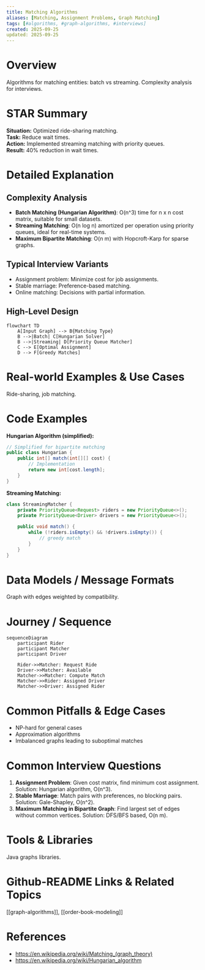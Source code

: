 ```yaml
---
title: Matching Algorithms
aliases: [Matching, Assignment Problems, Graph Matching]
tags: [#algorithms, #graph-algorithms, #interviews]
created: 2025-09-25
updated: 2025-09-25
---
```


# Overview

Algorithms for matching entities: batch vs streaming. Complexity analysis for interviews.

# STAR Summary

**Situation:** Optimized ride-sharing matching.  
**Task:** Reduce wait times.  
**Action:** Implemented streaming matching with priority queues.  
**Result:** 40% reduction in wait times.

# Detailed Explanation

## Complexity Analysis

- **Batch Matching (Hungarian Algorithm)**: O(n^3) time for n x n cost matrix, suitable for small datasets.
- **Streaming Matching**: O(n log n) amortized per operation using priority queues, ideal for real-time systems.
- **Maximum Bipartite Matching**: O(n m) with Hopcroft-Karp for sparse graphs.

## Typical Interview Variants

- Assignment problem: Minimize cost for job assignments.
- Stable marriage: Preference-based matching.
- Online matching: Decisions with partial information.

## High-Level Design

```mermaid
flowchart TD
    A[Input Graph] --> B{Matching Type}
    B -->|Batch| C[Hungarian Solver]
    B -->|Streaming| D[Priority Queue Matcher]
    C --> E[Optimal Assignment]
    D --> F[Greedy Matches]
```

# Real-world Examples & Use Cases

Ride-sharing, job matching.

# Code Examples

**Hungarian Algorithm (simplified):**

```java
// Simplified for bipartite matching
public class Hungarian {
    public int[] match(int[][] cost) {
        // Implementation
        return new int[cost.length];
    }
}
```

**Streaming Matching:**

```java
class StreamingMatcher {
    private PriorityQueue<Request> riders = new PriorityQueue<>();
    private PriorityQueue<Driver> drivers = new PriorityQueue<>();

    public void match() {
        while (!riders.isEmpty() && !drivers.isEmpty()) {
            // greedy match
        }
    }
}
```

# Data Models / Message Formats

Graph with edges weighted by compatibility.

# Journey / Sequence

```mermaid
sequenceDiagram
    participant Rider
    participant Matcher
    participant Driver

    Rider->>Matcher: Request Ride
    Driver->>Matcher: Available
    Matcher->>Matcher: Compute Match
    Matcher->>Rider: Assigned Driver
    Matcher->>Driver: Assigned Rider
```

# Common Pitfalls & Edge Cases

- NP-hard for general cases  
- Approximation algorithms  
- Imbalanced graphs leading to suboptimal matches

# Common Interview Questions

1. **Assignment Problem**: Given cost matrix, find minimum cost assignment. Solution: Hungarian algorithm, O(n^3).
2. **Stable Marriage**: Match pairs with preferences, no blocking pairs. Solution: Gale-Shapley, O(n^2).
3. **Maximum Matching in Bipartite Graph**: Find largest set of edges without common vertices. Solution: DFS/BFS based, O(n m).

# Tools & Libraries

Java graphs libraries.

# Github-README Links & Related Topics

[[graph-algorithms]], [[order-book-modeling]]

# References

- https://en.wikipedia.org/wiki/Matching_(graph_theory)
- https://en.wikipedia.org/wiki/Hungarian_algorithm